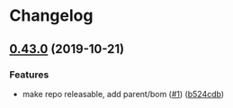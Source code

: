# Changelog

## [0.43.0](https://www.github.com/googleapis/java-iamcredentials/compare/0.42.0...v0.43.0) (2019-10-21)


### Features

* make repo releasable, add parent/bom ([#1](https://www.github.com/googleapis/java-iamcredentials/issues/1)) ([b524cdb](https://www.github.com/googleapis/java-iamcredentials/commit/b524cdb477fefd333cbd89c843e50813dc67205f))
